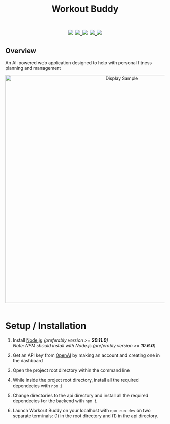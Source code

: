 <div align="center">
  <h1 align="center">Workout Buddy<h1>
  <a href="https://react.dev/"><img src="https://img.shields.io/badge/react-%2320232a.svg?style=for-the-badge&logo=react&logoColor=%2361DAFB"></a>
  <a href="https://www.typescriptlang.org/"><img src="https://img.shields.io/badge/typescript-%23007ACC.svg?style=for-the-badge&logo=typescript&logoColor=white">
  </a>
  <a href="https://nodejs.org/en"><img src="https://img.shields.io/badge/node.js-6DA55F?style=for-the-badge&logo=node.js&logoColor=white"></a>
  <a href="https://www.npmjs.com/"><img src="https://img.shields.io/badge/NPM-%23CB3837.svg?style=for-the-badge&logo=npm&logoColor=white">
  <a href="https://vitejs.dev/"><img src="https://img.shields.io/badge/vite-%23646CFF.svg?style=for-the-badge&logo=vite&logoColor=white"></a>
</div>

## Overview
An AI-powered web application designed to help with personal fitness planning and management

<div align="center">
<img src="https://imgur.com/a/yYBGrug.png" align="center" alt="Display Sample" width="720">
</div><br>

# Setup / Installation
1. Install [Node.js](https://nodejs.org/en/download) *(preferably version >= **20.11.0**)* <br>
   *Note: NPM should install with Node.js (preferably version >= **10.6.0**)*

2. Get an API key from [OpenAI](https://platform.openai.com/docs/overview) by making an account   and creating one in the dashboard

3. Open the project root directory within the command line

4. While inside the project root directory, install all the required dependecies with `npm i`

5. Change directories to the api directory and install all the required dependecies for the backend with `npm i`

6. Launch Workout Buddy on your localhost with `npm run dev` on two separate terminals: (1) in the root directory and (1) in the api directory.
